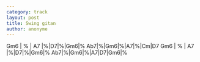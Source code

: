 ```yaml
---
category: track
layout: post
title: Swing gitan
author: anonyme
---
```


<canvas class="chords">Gm6 | % | A7 |%|D7|%|Gm6|%
Ab7|%|Gm6|%|A7|%|Cm|D7
Gm6 | % | A7 |%|D7|%|Gm6|%
Ab7|%|Gm6|%|A7|D7|Gm6|%</canvas>





